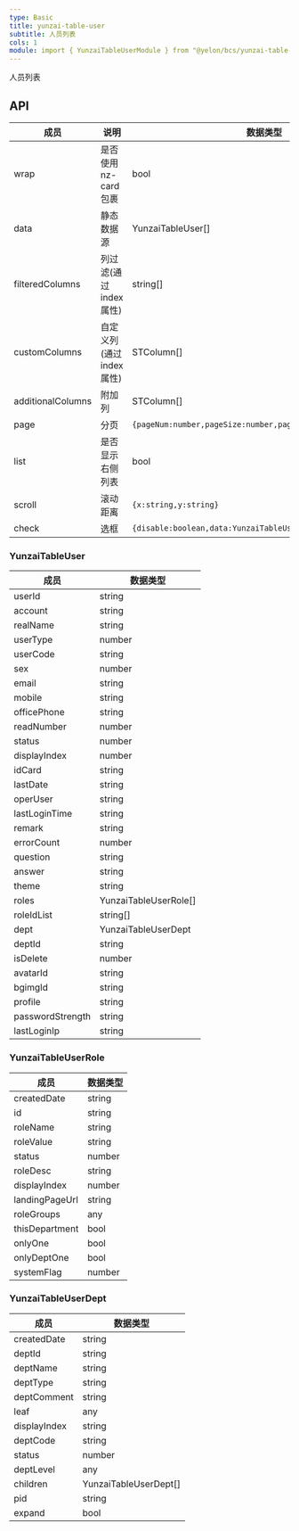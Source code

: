 ```yaml
---
type: Basic
title: yunzai-table-user
subtitle: 人员列表
cols: 1
module: import { YunzaiTableUserModule } from "@yelon/bcs/yunzai-table-user";
---
```



人员列表

## API

| 成员                | 说明              | 数据类型                                                         |  
|-------------------|-----------------|--------------------------------------------------------------|
| wrap              | 是否使用nz-card包裹   | bool                                                         |  
| data              | 静态数据源           | YunzaiTableUser[]                                            |  
| filteredColumns   | 列过滤(通过index属性)  | string[]                                                     |  
| customColumns     | 自定义列(通过index属性) | STColumn[]                                                   |  
| additionalColumns | 附加列             | STColumn[]                                                   |  
| page              | 分页              | `{pageNum:number,pageSize:number,pageParam:{}}`              |  
| list              | 是否显示右侧列表        | bool                                                         |  
| scroll            | 滚动距离            | `{x:string,y:string}`                                        |  
| check             | 选框              | `{disable:boolean,data:YunzaiTableUser[],pageCheck:boolean}` |  

### YunzaiTableUser

| 成员               | 数据类型                  |   
|------------------|-----------------------|
| userId           | string                |      
| account          | string                |      
| realName         | string                |      
| userType         | number                |      
| userCode         | string                |      
| sex              | number                |      
| email            | string                |      
| mobile           | string                |      
| officePhone      | string                |      
| readNumber       | number                |      
| status           | number                |      
| displayIndex     | number                |      
| idCard           | string                |      
| lastDate         | string                |      
| operUser         | string                |      
| lastLoginTime    | string                |      
| remark           | string                |      
| errorCount       | number                |      
| question         | string                |      
| answer           | string                |      
| theme            | string                |      
| roles            | YunzaiTableUserRole[] |      
| roleIdList       | string[]              |      
| dept             | YunzaiTableUserDept   |      
| deptId           | string                |      
| isDelete         | number                |      
| avatarId         | string                |      
| bgimgId          | string                |      
| profile          | string                |      
| passwordStrength | string                |      
| lastLoginIp      | string                |      

### YunzaiTableUserRole

| 成员             | 数据类型   |  
|----------------|--------|
| createdDate    | string |  
| id             | string |  
| roleName       | string |  
| roleValue      | string |  
| status         | number |  
| roleDesc       | string |  
| displayIndex   | number |  
| landingPageUrl | string |  
| roleGroups     | any    |  
| thisDepartment | bool   |  
| onlyOne        | bool   |  
| onlyDeptOne    | bool   |  
| systemFlag     | number |  

### YunzaiTableUserDept

| 成员           | 数据类型                  |  
|--------------|-----------------------|
| createdDate  | string                |  
| deptId       | string                |  
| deptName     | string                |  
| deptType     | string                |  
| deptComment  | string                |  
| leaf         | any                   |  
| displayIndex | string                |  
| deptCode     | string                |  
| status       | number                |  
| deptLevel    | any                   |  
| children     | YunzaiTableUserDept[] |  
| pid          | string                |  
| expand       | bool                  |  

